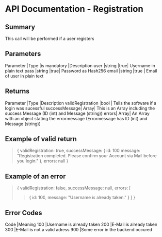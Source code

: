 # API Documentation - Registration

## Summary

This call will be performed if a user registers

## Parameters

Parameter |Type |is mandatory |Description
user |string |true| Username in plain text
pass |string |true| Password as Hash256
email |string |true | Email of user in plain text

## Returns

Parameter |Type |Description
validRegistration |bool | Tells the software if a login was sucessful
successMessage| Array| This is an Array including the success Message (ID (int) and Message (string))
errors| Array| An Array with an object stating the errormessage (Errormessage has ID (int) and Message (string))

## Example of valid return

> {
> validRegistration: true,
> successMessage: {
> id: 100
> message: "Registration completed. Please confirm your Account via Mail before you login."
> },
> errors: null
> }

## Example of an error

> {
> validRegistration: false,
> successMessage: null,
> errors: [
>
> > {
> > id: 100,
> > message: "Username is already taken."
> > }
> > ]
> > }

## Error Codes

Code |Meaning
100 |Username is already taken
200 |E-Mail is already taken
300 |E-Mail is not a valid adress
900 |Some error in the backend occured
